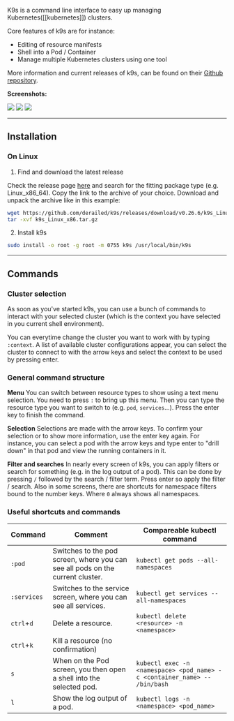 K9s is a command line interface to easy up managing Kubernetes([[kubernetes]]) clusters.

Core features of k9s are for instance:
- Editing of resource manifests
- Shell into a Pod / Container
- Manage multiple Kubernetes clusters using one tool

More information and current releases of k9s, can be found on their [Github repository](https://github.com/derailed/k9s).

**Screenshots:**

<img src="https://github.com/derailed/k9s/blob/master/assets/screen_po.png?raw=true"/>
<img src="https://github.com/derailed/k9s/blob/master/assets/screen_logs.png?raw=true"/>
<img src="https://github.com/derailed/k9s/blob/master/assets/screen_dp.png?raw=true"/>

---
## Installation

### On Linux

1. Find and download the latest release

Check the release page [here](https://github.com/derailed/k9s/releases) and search for the
fitting package type (e.g. Linux_x86_64). Copy the link to the archive of your choice.
Download and unpack the archive like in this example:

```bash
wget https://github.com/derailed/k9s/releases/download/v0.26.6/k9s_Linux_x86_64.tar.gz
tar -xvf k9s_Linux_x86.tar.gz
```

2. Install k9s
```bash
sudo install -o root -g root -m 0755 k9s /usr/local/bin/k9s
```

---
## Commands

### Cluster selection
As soon as you've started k9s, you can use a bunch of commands to interact with your selected
cluster (which is the context you have selected in you current shell environment).

You can everytime change the cluster you want to work with by typing `:context`. A list of
available cluster configurations appear, you can select the cluster to connect to with the
arrow keys and select the context to be used by pressing enter.

### General command structure

**Menu**
You can switch between resource types to show using a text menu selection. You need to press `:`
to bring up this menu. Then you can type the resource type you want to switch to
(e.g. `pod`, `services`...). Press the enter key to finish the command. 

**Selection**
Selections are made with the arrow keys. To confirm your selection or to show more information,
use the enter key again. For instance, you can select a pod with the arrow keys and type enter
to "drill down" in that pod and view the running containers in it.

**Filter and searches**
In nearly every screen of k9s, you can apply filters or search for something (e.g. in the log output
of a pod). This can be done by pressing `/` followed by the search / filter term. Press enter so apply
the filter / search.
Also in some screens, there are shortcuts for namespace filters bound to the number keys. Where `0`
always shows all namespaces.

### Useful shortcuts and commands

| Command     | Comment                                                                        | Compareable kubectl command                                               |
|-------------|--------------------------------------------------------------------------------|---------------------------------------------------------------------------|
| `:pod`      | Switches to the pod screen, where you can see all pods on the current cluster. | `kubectl get pods --all-namespaces`                                       |
| `:services` | Switches to the service screen, where you can see all services.                | `kubectl get services --all-namespaces`                                   |
| `ctrl`+`d`  | Delete a resource.                                                             | `kubectl delete <resource> -n <namespace>`                                |
| `ctrl`+`k`  | Kill a resource (no confirmation)                                              |                                                                           |
| `s`         | When on the Pod screen, you then open a shell into the selected pod.           | `kubectl exec -n <namespace> <pod_name> -c <container_name> -- /bin/bash` |
| `l`         | Show the log output of a pod.                                                  | `kubectl logs -n <namespace> <pod_name>`                                  |
